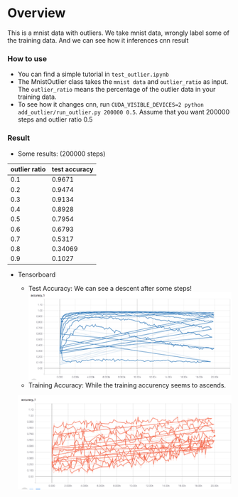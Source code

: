 # Overview

This is a mnist data with outliers. We take mnist data, wrongly label some of the training data. And we can see how it inferences cnn result

### How to use

- You can find a simple tutorial in `test_outlier.ipynb`
- The MnistOutlier class takes the `mnist data` and `outlier_ratio` as input. The `outlier_ratio` means the percentage of the outlier data in your training data.
- To see how it changes cnn, run `CUDA_VISIBLE_DEVICES=2 python add_outlier/run_outlier.py 200000 0.5`. Assume that you want 200000 steps and outlier ratio 0.5

###  Result

- Some results: (200000 steps)

outlier ratio | test accuracy
------------- | --------------
0.1 | 0.9671
0.2 | 0.9474
0.3 | 0.9134
0.4 | 0.8928
0.5 | 0.7954
0.6 | 0.6793
0.7 | 0.5317
0.8 | 0.34069
0.9 | 0.1027

- Tensorboard

    - Test Accuracy: We can see a descent after some steps! ![](../img/test_acc.png)
    - Training Accuracy: While the training accurency seems to ascends.

    ![](../img/train.png)
